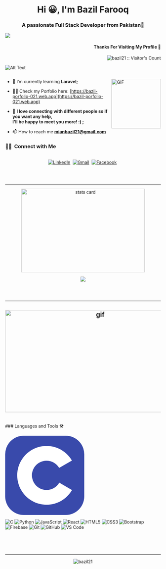<h1 align="center">Hi 😀, I'm Bazil Farooq</h1>
<h3 align="center">A passionate Full Stack Developer from Pakistan💚</h3>


![](https://i.gifer.com/8MtO.gif)
<h4 align="right">Thanks For Visiting My Profile 💌</h4>


<p align="right"><img src="https://profile-counter.glitch.me/{bazil21}/count.svg" alt="bazil21 :: Visitor's Count" /></p>

![Alt Text](https://giphy.com/embed/Ol2yHMEFJdYEo)

<p align="left"> <a href="https://twitter.com/" target="blank"><img src="https://img.shields.io/twitter/follow/?logo=twitter&style=for-the-badge" alt="" /></a> </p>
<img align="right" alt="GIF" height="160px" src="https://media.giphy.com/media/du3J3cXyzhj75IOgvA/giphy.gif" />

- 🌱 I’m currently learning **Laravel;**

- 👨‍💻 Check my Porfolio here: [https://bazil-porfolio-021.web.app](https://bazil-porfolio-021.web.app)

- 💬 **I love connecting with different people so if you want any help, <br/> I'll be happy to meet you more! :) ;**

- 📫 How to reach me **mianbazil21@gmail.com**

<h3> 🤝🏻 &nbsp;Connect with Me </h3> 

<p align="center">
<br>
<a href="https://www.linkedin.com/in/bazilfarooq-21/"><img src="https://img.shields.io/badge/linkedin-%230077B5.svg?&style=for-the-badge&logo=linkedin&logoColor=white" alt="LinkedIn" /></a>&nbsp;
<a href="mailto:mianbazil21@gmail.com"><img src="https://img.shields.io/badge/gmail-%23D14836.svg?&style=for-the-badge&logo=gmail&logoColor=white" alt="Gmail"/></a>&nbsp;
 <a href="https://www.facebook.com/bazil.mian.2.1/"><img src="https://img.shields.io/badge/facebook-%230077B5.svg?&style=for-the-badge&logo=facebook&logoColor=white" alt="Facebook" /></a>&nbsp;

</p>
<br/>


<br/> 

---

<p align="center">
<a align= "center" href="https://github.com/bazil21">
  <img alt= "stats card" height="270px" width="400" src="https://github-readme-stats.vercel.app/api?username=bazil21&theme=cobalt&show_icons=true&include_all_commits=true" />
</a>
</p>
 <p align="center">
 <a href="https://github.com/anuraghazra/github-readme-stats">
  <!-- Change the `github-readme-stats.anuraghazra1.vercel.app` to `github-readme-stats.vercel.app`  -->
  <img align="center" src="https://github-readme-stats.vercel.app/api/top-langs/?username=bazil21&langs_count=10" />
</a>
 </p>
 <br/>

<br/> 

---
<h2 align="center">
  <img align="center" height="330px" alt="gif" width="600" src="https://media3.giphy.com/media/26u4nJPf0JtQPdStq/100.webp?cid=ecf05e47yw4zzdnhtfmtmu7f0ox1j4rt9oetf9k9hdabd63e&rid=100.webp&ct=g" />
</h2>

<br/>
### Languages and Tools 🛠 
<br/>

<br/>
<svg width="256" height="256" viewBox="0 0 256 256" fill="none" xmlns="http://www.w3.org/2000/svg">
<rect width="256" height="256" rx="60" fill="#394AAB"/>
<path d="M134.001 33C169.144 33 199.828 52.0863 216.262 80.4561L216.102 80.183L174.753 103.991C166.607 90.1977 151.672 80.8892 134.54 80.6975L134.001 80.6945C107.875 80.6945 86.6945 101.874 86.6945 127.999C86.6945 136.543 88.9723 144.552 92.9335 151.469C101.088 165.704 116.416 175.306 134.001 175.306C151.693 175.306 167.109 165.582 175.222 151.195L175.025 151.54L216.311 175.458C200.057 203.588 169.794 222.615 135.059 222.994L134.001 223C98.746 223 67.9753 203.796 51.582 175.276C43.5791 161.353 39 145.212 39 127.999C39 75.5334 81.5323 33 134.001 33Z" fill="white"/>
</svg>

![C](http://img.shields.io/badge/-C-A8B9CC?style=flat-square&logo=c&logoColor=ffffff)
![Python](http://img.shields.io/badge/-Python-3776AB?style=flat-square&logo=python&logoColor=ffffff)
![JavaScript](https://img.shields.io/badge/-JavaScript-%23F7DF1C?style=flat-square&logo=javascript&logoColor=000000&labelColor=%23F7DF1C&color=%23FFCE5A)
![React](https://img.shields.io/badge/-React-61DAFB?style=flat-square&logo=react&logoColor=ffffff)
![HTML5](https://img.shields.io/badge/-HTML5-%23E44D27?style=flat-square&logo=html5&logoColor=ffffff)
![CSS3](https://img.shields.io/badge/-CSS3-%231572B6?style=flat-square&logo=css3)
![Bootstrap](https://img.shields.io/badge/-Bootstrap-563D7C?style=flat-square&logo=Bootstrap)
![Firebase](https://img.shields.io/badge/-Firebase-FFCA28?style=flat-square&logo=firebase&logoColor=ffffff)
![Git](https://img.shields.io/badge/-Git-%23F05032?style=flat-square&logo=git&logoColor=%23ffffff)
![GitHub](https://img.shields.io/badge/-GitHub-181717?style=flat-square&logo=github)
![VS Code](http://img.shields.io/badge/-VS%20Code-007ACC?style=flat-square&logo=visual-studio-code&logoColor=ffffff)


<br/>

<br/>

<br/>

---
<p align= "center"><img align="center" src="https://github-readme-streak-stats.herokuapp.com/?user=bazil21&" alt="bazil21" /></p>
